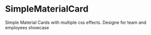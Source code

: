 # SimpleMaterialCard
Simple Material Cards with multiple css effects. Designe for team and employees showcase

